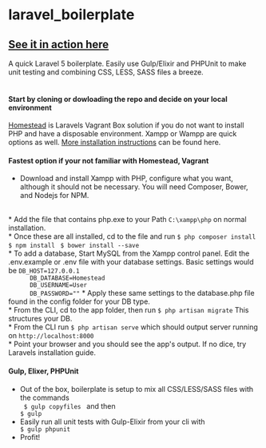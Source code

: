 # laravel_boilerplate 
[See it in action here](http://jqguess.net) 
---------------------------------------------------------
A quick Laravel 5 boilerplate. Easily use Gulp/Elixir and PHPUnit
to make unit testing and combining CSS, LESS, SASS files a breeze.
<br />
<br />
#### Start by cloning or dowloading the repo and decide on your local environment ####
 
  [Homestead](https://laravel.com/docs/4.2/homestead) is Laravels Vagrant Box solution if 
  you do not want to install PHP and have a disposable environment. Xampp or Wampp are quick options as well.
  [More installation instructions](https://laravel.com/docs/5.2/installation)
  can be found here. 


#### Fastest option if your not familiar with Homestead, Vagrant ####

* Download and install Xampp with PHP, configure what you want, although it should not be necessary.
  You will need Composer, Bower, and Nodejs for NPM. 
<br />
* Add the file that contains php.exe to your Path  <code>C:\xampp\php</code> on normal installation.
<br />
* Once these are all installed, cd to the file and run
   <code>$ php composer install </code>
   <code>$ npm install </code>
   <code>$ bower install --save </code>
<br />
* To add a database, Start MySQL from the Xampp control panel.
  Edit the .env.example or .env file with your database settings. Basic settings would be
 <code>DB_HOST=127.0.0.1
      DB_DATABASE=Homestead
      DB_USERNAME=User
      DB_PASSWORD=""</code>
* Apply these same settings to the database.php file found in the config folder for your DB type. <br/>
* From the CLI, cd to the app folder,  then run <code>$ php artisan migrate</code> This structures your DB. <br />
* From the CLI run <code>$ php artisan serve</code> which should output server running on <code>http://localhost:8000</code> <br />
* Point your browser and you should see the app's output. If no dice, try Laravels installation guide.  <br />

#### Gulp, Elixer, PHPUnit ####

* Out of the box, boilerplate is setup to mix all CSS/LESS/SASS files with the commands <br />
<code> $ gulp copyfiles </code> and then <code> $ gulp </code> <br />
* Easily run all unit tests with Gulp-Elixir from your cli with <code> $ gulp phpunit </code> <br />
* Profit!




 





